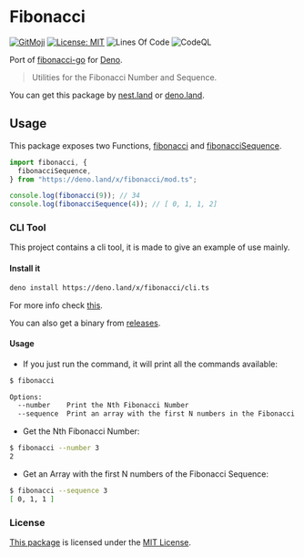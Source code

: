 # Fibonacci

[![GitMoji](https://img.shields.io/badge/Gitmoji-%F0%9F%8E%A8%20-FFDD67.svg)](https://gitmoji.dev)
[![License: MIT](https://img.shields.io/badge/License-MIT-blue.svg)](https://opensource.org/licenses/MIT)
![Lines Of Code](https://img.shields.io/tokei/lines/github.com/UltiRequiem/fibonacci-deno?color=blue&label=Total%20Lines)
![CodeQL](https://github.com/UltiRequiem/fibonacci-deno/workflows/CodeQL/badge.svg)

Port of [fibonacci-go](https://github.com/UltiRequiem/fibonacci) for
[Deno](https://deno.land).

> Utilities for the Fibonacci Number and Sequence.

You can get this package by [nest.land](https://nest.land/package/fibonacci) or
[deno.land](https://deno.land/x/fibonacci).

## Usage

This package exposes two Functions,
[fibonacci](https://github.com/UltiRequiem/fibonacci-deno/blob/main/mod.ts#L1)
and
[fibonacciSequence](https://github.com/UltiRequiem/fibonacci-deno/blob/main/mod.ts#L15).

```typescript
import fibonacci, {
  fibonacciSequence,
} from "https://deno.land/x/fibonacci/mod.ts";

console.log(fibonacci(9)); // 34
console.log(fibonacciSequence(4)); // [ 0, 1, 1, 2]
```

### CLI Tool

This project contains a cli tool, it is made to give an example of use mainly.

#### Install it

```bash
deno install https://deno.land/x/fibonacci/cli.ts
```

For more info check [this](https://deno.land/manual/tools/script_installer).

You can also get a binary from [releases](https://github.com/UltiRequiem/deno-clear/releases/latest).

#### Usage

- If you just run the command, it will print all the commands available:

```bash
$ fibonacci

Options:
  --number    Print the Nth Fibonacci Number
  --sequence  Print an array with the first N numbers in the Fibonacci sequence
```

- Get the Nth Fibonacci Number:

```bash
$ fibonacci --number 3
2
```

- Get an Array with the first N numbers of the Fibonacci Sequence:

```bash
$ fibonacci --sequence 3
[ 0, 1, 1 ]
```

### License

[This package](https://deno.land/x/fibonacci) is licensed under the
[MIT License](./LICENSE.md).
